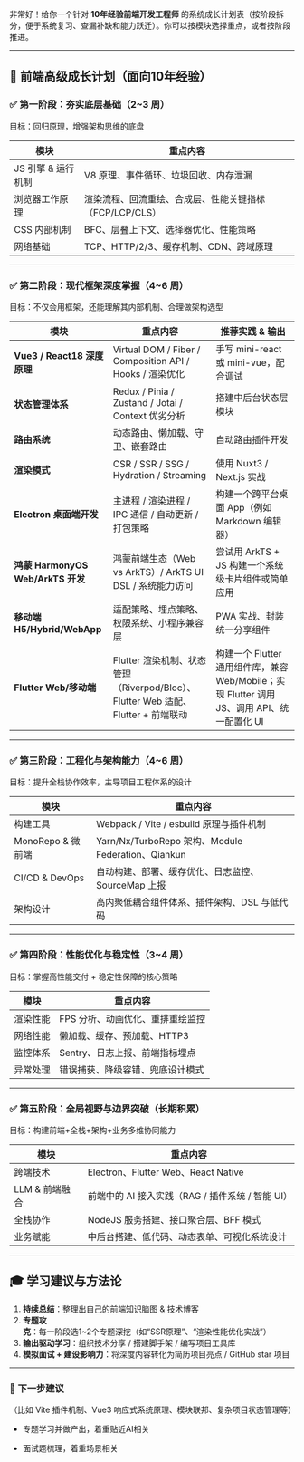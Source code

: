 非常好！给你一个针对 **10年经验前端开发工程师** 的系统成长计划表（按阶段拆分，便于系统复习、查漏补缺和能力跃迁）。你可以按模块选择重点，或者按阶段推进。

---

## 🧭 前端高级成长计划（面向10年经验）

### ✅ 第一阶段：夯实底层基础（2\~3 周）

目标：回归原理，增强架构思维的底盘

| 模块           | 重点内容                              |
| ------------ | --------------------------------- |
| JS 引擎 & 运行机制 | V8 原理、事件循环、垃圾回收、内存泄漏              |
| 浏览器工作原理      | 渲染流程、回流重绘、合成层、性能关键指标（FCP/LCP/CLS） |
| CSS 内部机制     | BFC、层叠上下文、选择器优化、性能策略              |
| 网络基础         | TCP、HTTP/2/3、缓存机制、CDN、跨域原理        |

---

### ✅ 第二阶段：现代框架深度掌握（4\~6 周）

目标：不仅会用框架，还能理解其内部机制、合理做架构选型

| 模块                            | 重点内容                                                 | 推荐实践 & 输出                       |
| ----------------------------- | ---------------------------------------------------- | ------------------------------- |
| **Vue3 / React18 深度原理**       | Virtual DOM / Fiber / Composition API / Hooks / 渲染优化 | 手写 mini-react 或 mini-vue，配合调试   |
| **状态管理体系**                    | Redux / Pinia / Zustand / Jotai / Context 优劣分析       | 搭建中后台状态层模块                      |
| **路由系统**                      | 动态路由、懒加载、守卫、嵌套路由                                     | 自动路由插件开发                        |
| **渲染模式**                      | CSR / SSR / SSG / Hydration / Streaming              | 使用 Nuxt3 / Next.js 实战           |
| **Electron 桌面端开发**            | 主进程 / 渲染进程 / IPC 通信 / 自动更新 / 打包策略                    | 构建一个跨平台桌面 App（例如 Markdown 编辑器）  |
| **鸿蒙 HarmonyOS Web/ArkTS 开发** | 鸿蒙前端生态（Web vs ArkTS）/ ArkTS UI DSL / 系统能力访问          | 尝试用 ArkTS + JS 构建一个系统级卡片组件或简单应用 |
| **移动端 H5/Hybrid/WebApp**      | 适配策略、埋点策略、权限系统、小程序兼容层                                | PWA 实战、封装统一分享组件                 |
| **Flutter Web/移动端**     | Flutter 渲染机制、状态管理（Riverpod/Bloc）、Flutter Web 适配、Flutter + 前端联动 | 构建一个 Flutter 通用组件库，兼容 Web/Mobile；实现 Flutter 调用 JS、调用 API、统一配置化 UI |


---

### ✅ 第三阶段：工程化与架构能力（4\~6 周）

目标：提升全栈协作效率，主导项目工程体系的设计

| 模块             | 重点内容                                           |
| -------------- | ---------------------------------------------- |
| 构建工具           | Webpack / Vite / esbuild 原理与插件机制               |
| MonoRepo & 微前端 | Yarn/Nx/TurboRepo 架构、Module Federation、Qiankun |
| CI/CD & DevOps | 自动构建、部署、缓存优化、日志监控、SourceMap 上报                 |
| 架构设计           | 高内聚低耦合组件体系、插件架构、DSL 与低代码                       |

---

### ✅ 第四阶段：性能优化与稳定性（3\~4 周）

目标：掌握高性能交付 + 稳定性保障的核心策略

| 模块   | 重点内容               |
| ---- | ------------------ |
| 渲染性能 | FPS 分析、动画优化、重排重绘监控 |
| 网络性能 | 懒加载、缓存、预加载、HTTP3   |
| 监控体系 | Sentry、日志上报、前端指标埋点 |
| 异常处理 | 错误捕获、降级容错、兜底设计模式   |

---

### ✅ 第五阶段：全局视野与边界突破（长期积累）

目标：构建前端+全栈+架构+业务多维协同能力

| 模块         | 重点内容                              |
| ---------- | --------------------------------- |
| 跨端技术       | Electron、Flutter Web、React Native |
| LLM & 前端融合 | 前端中的 AI 接入实践（RAG / 插件系统 / 智能 UI）  |
| 全栈协作       | NodeJS 服务搭建、接口聚合层、BFF 模式          |
| 业务赋能       | 中后台搭建、低代码、动态表单、可视化系统设计            |

---

## 🎓 学习建议与方法论

1. **持续总结**：整理出自己的前端知识脑图 & 技术博客
2. **专题攻克**：每一阶段选1\~2个专题深挖（如“SSR原理”、“渲染性能优化实战”）
3. **输出驱动学习**：组织技术分享 / 搭建脚手架 / 编写项目工具库
4. **模拟面试 + 建设影响力**：将深度内容转化为简历项目亮点 / GitHub star 项目

---

### 📌 下一步建议

（比如 Vite 插件机制、Vue3 响应式系统原理、模块联邦、复杂项目状态管理等）

- 专题学习并做产出，着重贴近AI相关

- 面试题梳理，着重场景相关
